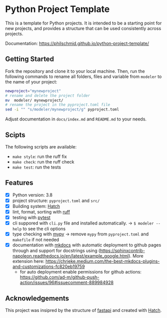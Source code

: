 # Python Project Template

This is a template for Python projects. It is intended to be a starting point for new projects, and provides a structure that can be used consistently across projects.

Documentation: https://philschmid.github.io/python-project-template/

## Getting Started

Fork the repository and clone it to your local machine. Then, run the following commands to rename all folders, files and variable from `modeler` to the name of your project:
  
```bash
newproject="mynewproject"
# rename and delete the project folder
mv  modeler/ mynewproject/
# rename the project in the pyproject.toml file
sed -i "" "s/modeler/mynewproject/g" pyproject.toml
```

Adjust documentation in `docs/index.md` and `README.md` to your needs.

## Scipts

The following scripts are available:
- `make style`: run the ruff fix
- `make check`: run the ruff check
- `make test`: run the tests

## Features

- [x] Python version: 3.8
- [x] project structure: `pyproject.toml` and `src/`
- [x] Building system: [Hatch](https://hatch.pypa.io/latest/)
- [x] lint, format, sorting with [ruff](https://github.com/charliermarsh/ruff)
- [x] testing with [pytest](https://docs.pytest.org/en/stable/)
- [x] cli suppored with `cli.py` file and installed automatically. -> `$ modeler --help` to see the cli options
- [x] type checking with [mypy](https://mypy.readthedocs.io/en/stable/) -> remove `mypy` from `pyproject.toml` and `makefile` if not needed
- [x] documentation with [mkdocs](https://www.mkdocs.org/) with automatic deployment to github pages through and support for docstrings using (https://sphinxcontrib-napoleon.readthedocs.io/en/latest/example_google.html). More extension here: https://chrieke.medium.com/the-best-mkdocs-plugins-and-customizations-fc820eb19759
  - for auto deployment enable permissions for github actions: https://github.com/ad-m/github-push-action/issues/96#issuecomment-889984928


## Acknowledgements

This project was insipred by the structure of [fastapi](https://github.com/tiangolo/fastapi/blob/master/pyproject.toml) and created with [Hatch](https://hatch.pypa.io/latest/).